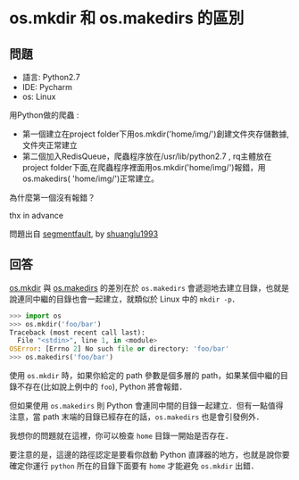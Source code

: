 # os.mkdir 和 os.makedirs 的區別

## 問題

* 語言: Python2.7
* IDE: Pycharm
* os: Linux

用Python做的爬蟲 :

* 第一個建立在project folder下用os.mkdir('home/img/')創建文件夾存儲數據,文件夾正常建立
* 第二個加入RedisQueue，爬蟲程序放在/usr/lib/python2.7 , rq主體放在project folder下面,在爬蟲程序裡面用os.mkdir('home/img/')報錯，用os.makedirs( 'home/img/')正常建立。

為什麼第一個沒有報錯？

thx in advance

問題出自 [segmentfault](https://segmentfault.com/q/1010000005770628/a-1020000005770966), by [shuanglu1993](https://segmentfault.com/u/shuanglu1993)

## 回答

[os.mkdir][1] 與 [os.makedirs][2] 的差別在於 `os.makedirs` 會遞迴地去建立目錄，也就是說連同中繼的目錄也會一起建立，就類似於 Linux 中的 `mkdir -p`．

```python
>>> import os
>>> os.mkdir('foo/bar')
Traceback (most recent call last):
  File "<stdin>", line 1, in <module>
OSError: [Errno 2] No such file or directory: 'foo/bar'
>>> os.makedirs('foo/bar')
```

使用 `os.mkdir` 時，如果你給定的 path 參數是個多層的 path，如果某個中繼的目錄不存在(比如說上例中的 `foo`), Python 將會報錯．

但如果使用 `os.makedirs` 則 Python 會連同中間的目錄一起建立．但有一點值得注意，當 path 末端的目錄已經存在的話，`os.makedirs` 也是會引發例外．

我想你的問題就在這裡，你可以檢查 `home` 目錄一開始是否存在．

要注意的是，這邊的路徑認定是要看你啟動 Python 直譯器的地方，也就是說你要確定你運行 `python` 所在的目錄下面要有 `home` 才能避免 `os.mkdir` 出錯．

  [1]: https://docs.python.org/2/library/os.html#os.mkdir
  [2]: https://docs.python.org/2/library/os.html#os.makedirs

